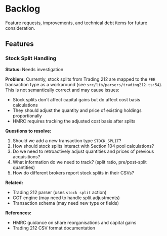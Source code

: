 # Backlog

Feature requests, improvements, and technical debt items for future consideration.

## Features

### Stock Split Handling

**Status:** Needs investigation

**Problem:**
Currently, stock splits from Trading 212 are mapped to the `FEE` transaction type as a workaround (see `src/lib/parsers/trading212.ts:54`). This is not semantically correct and may cause issues:
- Stock splits don't affect capital gains but do affect cost basis calculations
- They should adjust the quantity and price of existing holdings proportionally
- HMRC requires tracking the adjusted cost basis after splits

**Questions to resolve:**
1. Should we add a new transaction type `STOCK_SPLIT`?
2. How should stock splits interact with Section 104 pool calculations?
3. Do we need to retroactively adjust quantities and prices of previous acquisitions?
4. What information do we need to track? (split ratio, pre/post-split quantities)
5. How do different brokers report stock splits in their CSVs?

**Related:**
- Trading 212 parser (uses `stock split` action)
- CGT engine (may need to handle split adjustments)
- Transaction schema (may need new type or fields)

**References:**
- HMRC guidance on share reorganisations and capital gains
- Trading 212 CSV format documentation
